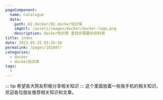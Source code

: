 ```yaml
---
pageComponent:
  name: Catalogue
  data:
    path: 02.docker/02.docker知识库
    imgUrl: /assets/images/docker/docker-logo.png
    description: docker知识库 查找你需要的资料吧
title: index
date: 2023-05-25 03:26:10
permalink: /pages/102087/
categories:
  - docker
  - docker知识库
tags:
  - 
---
```

::: tip
希望各大网友积极分享相关知识
:::
这个里面放着一些我手机的相关知识，欢迎各位朋友推荐相关知识和文章。